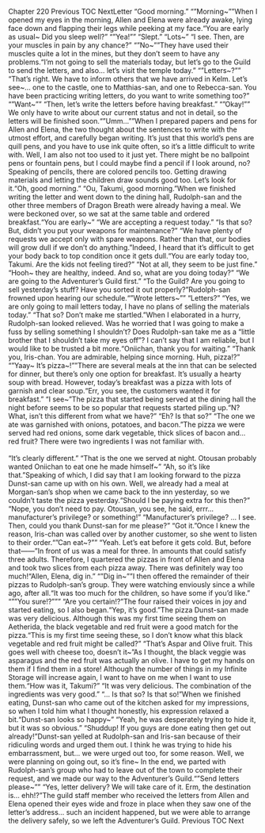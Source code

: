 Chapter 220 Previous TOC NextLetter “Good morning.” “”Morning~””When I opened my eyes in the morning, Allen and Elena were already awake, lying face down and flapping their legs while peeking at my face.“You are early as usual~ Did you sleep well?” “”Yea!”” “Slept.” “Lots~” “I see. Then, are your muscles in pain by any chance?” “”No~””They have used their muscles quite a lot in the mines, but they don’t seem to have any problems.“I’m not going to sell the materials today, but let’s go to the Guild to send the letters, and also… let’s visit the temple today.” “”Letters~?”” “That’s right. We have to inform others that we have arrived in Kelm. Let’s see~… one to the castle, one to Matthias-san, and one to Rebecca-san. You have been practicing writing letters, do you want to write something too?” “”Want~”” “Then, let’s write the letters before having breakfast.” “”Okay!””    We only have to write about our current status and not in detail, so the letters will be finished soon.“”Umm…””When I prepared papers and pens for Allen and Elena, the two thought about the sentences to write with the utmost effort, and carefully began writing. It’s just that this world’s pens are quill pens, and you have to use ink quite often, so it’s a little difficult to write with. Well, I am also not too used to it just yet. There might be no ballpoint pens or fountain pens, but I could maybe find a pencil if I look around, no? Speaking of pencils, there are colored pencils too. Getting drawing materials and letting the children draw sounds good too. Let’s look for it.“Oh, good morning.” “Ou, Takumi, good morning.”When we finished writing the letter and went down to the dining hall, Rudolph-san and the other three members of Dragon Breath were already having a meal. We were beckoned over, so we sat at the same table and ordered breakfast.“You are early~” “We are accepting a request today.” “Is that so? But, didn’t you put your weapons for maintenance?” “We have plenty of requests we accept only with spare weapons. Rather than that, our bodies will grow dull if we don’t do anything.”Indeed, I heard that it’s difficult to get your body back to top condition once it gets dull.“You are early today too, Takumi. Are the kids not feeling tired?” “Not at all, they seem to be just fine.” “Hooh~ they are healthy, indeed. And so, what are you doing today?” “We are going to the Adventurer’s Guild first.” “To the Guild? Are you going to sell yesterday’s stuff? Have you sorted it out properly?”Rudolph-san frowned upon hearing our schedule.“”Wrote letters~”” “Letters?” “Yes, we are only going to mail letters today, I have no plans of selling the materials today.” “That so? Don’t make me startled.”When I elaborated in a hurry, Rudolph-san looked relieved. Was he worried that I was going to make a fuss by selling something I shouldn’t? Does Rudolph-san take me as a “little brother that I shouldn’t take my eyes off”? I can’t say that I am reliable, but I would like to be trusted a bit more.“Oniichan, thank you for waiting.” “Thank you, Iris-chan. You are admirable, helping since morning. Huh, pizza!?” “”Yaay~ It’s pizza~!””There are several meals at the inn that can be selected for dinner, but there’s only one option for breakfast. It’s usually a hearty soup with bread. However, today’s breakfast was a pizza with lots of garnish and clear soup.“Err, you see, the customers wanted it for breakfast.” “I see~”The pizza that started being served at the dining hall the night before seems to be so popular that requests started piling up.“N? What, isn’t this different from what we have?” “Eh? Is that so?” “The one we ate was garnished with onions, potatoes, and bacon.”The pizza we were served had red onions, some dark vegetable, thick slices of bacon and… red fruit? There were two ingredients I was not familiar with.<br/><br/>
“It’s clearly different.” “That is the one we served at night. Otousan probably wanted Oniichan to eat one he made himself~” “Ah, so it’s like that.”Speaking of which, I did say that I am looking forward to the pizza Dunst-san came up with on his own. Well, we already had a meal at Morgan-san’s shop when we came back to the inn yesterday, so we couldn’t taste the pizza yesterday.“Should I be paying extra for this then?” “Nope, you don’t need to pay. Otousan, you see, he said, errr… manufacturer’s privilege? or something!” “Manufacturer’s privilege? … I see. Then, could you thank Dunst-san for me please?” “Got it.”Once I knew the reason, Iris-chan was called over by another customer, so she went to listen to their order.“”Can eat~?”” “Yeah. Let’s eat before it gets cold. But, before that——”In front of us was a meal for three. In amounts that could satisfy three adults. Therefore, I quartered the pizzas in front of Allen and Elena and took two slices from each pizza away. There was definitely way too much!“Allen, Elena, dig in.” “”Dig in~””I then offered the remainder of their pizzas to Rudolph-san’s group. They were watching enviously since a while ago, after all.“It was too much for the children, so have some if you’d like.” “””You sure!?””” “Are you certain!?”The four raised their voices in joy and started eating, so I also began.“Yep, it’s good.”The pizza Dunst-san made was very delicious. Although this was my first time seeing them on Aetherida, the black vegetable and red fruit were a good match for the pizza.“This is my first time seeing these, so I don’t know what this black vegetable and red fruit might be called?” “That’s Aspar and Olive fruit. This goes well with cheese too, doesn’t it~”As I thought, the black veggie was asparagus and the red fruit was actually an olive. I have to get my hands on them if I find them in a store! Although the number of things in my Infinite Storage will increase again, I want to have on me when I want to use them.“How was it, Takumi?” “It was very delicious. The combination of the ingredients was very good.” “… Is that so? Is that so!”When we finished eating, Dunst-san who came out of the kitchen asked for my impressions, so when I told him what I thought honestly, his expression relaxed a bit.“Dunst-san looks so happy~” “Yeah, he was desperately trying to hide it, but it was so obvious.” “Shuddup! If you guys are done eating then get out already!”Dunst-san yelled at Rudolph-san and Iris-san because of their ridiculing words and urged them out. I think he was trying to hide his embarrassment, but… we were urged out too, for some reason. Well, we were planning on going out, so it’s fine~ In the end, we parted with Rudolph-san’s group who had to leave out of the town to complete their request, and we made our way to the Adventurer’s Guild.“”Send letters please~”” “Yes, letter delivery? We will take care of it. Erm, the destination is… ehh!?”The guild staff member who received the letters from Allen and Elena opened their eyes wide and froze in place when they saw one of the letter’s address… such an incident happened, but we were able to arrange the delivery safely, so we left the Adventurer’s Guild. Previous TOC Next<br/><br/>
